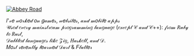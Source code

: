 [![Abbey Road](https://upload.wikimedia.org/wikipedia/en/4/42/Beatles_-_Abbey_Road.jpg)](https://www.youtube.com/watch?v=oolpPmuK2I8&list=PLPMRFtA0BgE6ce0olKAwrKffd-V170IEC "Abbey Road")

𝐼'𝓋𝑒 𝓌𝑜𝓇𝓀𝑒𝒹 𝑜𝓃 𝑔𝒶𝓂𝑒𝓈, 𝓌𝑒𝒷𝓈𝒾𝓉𝑒𝓈, 𝒶𝓃𝒹 𝓂𝑜𝒷𝒾𝓁𝑒 𝒶𝓅𝓅𝓈<br>
𝒰𝓈𝑒𝒹 𝑒𝓋𝑒𝓇𝓎 𝓂𝒶𝒾𝓃𝓈𝓉𝓇𝑒𝒶𝓂 𝓅𝓇𝑜𝑔𝓇𝒶𝓂𝓂𝒾𝓃𝑔 𝓁𝒶𝓃𝑔𝓊𝒶𝑔𝑒 (𝑒𝓍𝒸𝑒𝓅𝓉 𝒞 𝒶𝓃𝒹 𝒞++): 𝒻𝓇𝑜𝓂 𝑅𝓊𝒷𝓎 𝓉𝑜 𝑅𝓊𝓈𝓉,<br>
𝒟𝒶𝒷𝒷𝓁𝑒𝒹 𝓁𝒶𝓃𝑔𝓊𝒶𝑔𝑒𝓈 𝓁𝒾𝓀𝑒 𝒵𝒾𝑔, 𝐻𝒶𝓈𝓀𝑒𝓁𝓁, 𝒶𝓃𝒹 𝒟.<br>
𝑀𝑜𝓈𝓉 𝓇𝑒𝒸𝑒𝓃𝓉𝓁𝓎 𝓁𝑒𝒶𝓇𝓃𝑒𝒹 𝒟𝒶𝓇𝓉 & 𝐹𝓁𝓊𝓉𝓉𝑒𝓇
